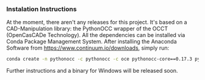 ### Instalation Instructions

At the moment, there aren't any releases for this project.
It's based on a CAD-Manipulation library: the PythonOCC wrapper of the OCCT (OpenCasCADe Technology). All the dependencies can be installed via Conda Package Management System. After installing the Anaconda Software from https://www.continuum.io/downloads, simply run:
```bash
conda create -n pythonocc -c pythonocc -c oce pythonocc-core==0.17.3 python=3
```
Further instructions and a binary for Windows will be released soon.
